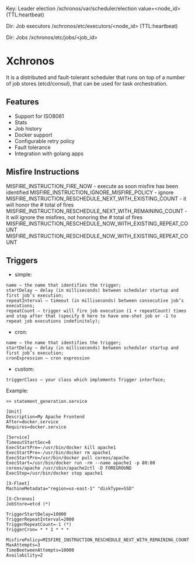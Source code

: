 Key: Leader election
/xchronos/var/scheduler/election value=<node_id> (TTL:heartbeat)

Dir: Job executors
/xchronos/etc/executors/<node_id> (TTL:heartbeat)

Dir: Jobs
/xchronos/etc/jobs/<job_id>



# Xchronos

It is a distributed and fault-tolerant scheduler that runs on top of a number of job stores (etcd/consul), that can be used for task orchestration.


## Features

- Support for ISO8061 
- Stats 
- Job history
- Docker support
- Configurable retry policy
- Fault tolerance
- Integration with golang apps

## Misfire Instructions

MISFIRE_INSTRUCTION_FIRE_NOW - execute as soon misfire has been identified
MISFIRE_INSTRUCTION_IGNORE_MISFIRE_POLICY - ignore
MISFIRE_INSTRUCTION_RESCHEDULE_NEXT_WITH_EXISTING_COUNT - it will honor the # total of fires
MISFIRE_INSTRUCTION_RESCHEDULE_NEXT_WITH_REMAINING_COUNT - it will ignore the misfires, not honoring the # total of fires
MISFIRE_INSTRUCTION_RESCHEDULE_NOW_WITH_EXISTING_REPEAT_COUNT
MISFIRE_INSTRUCTION_RESCHEDULE_NOW_WITH_EXISTING_REPEAT_COUNT

## Triggers

- simple:
```
name — the name that identifies the trigger;
startDelay — delay (in milliseconds) between scheduler startup and first job’s execution;
repeatInterval — timeout (in milliseconds) between consecutive job’s executions;
repeatCount — trigger will fire job execution (1 + repeatCount) times and stop after that (specify 0 here to have one-shot job or -1 to repeat job executions indefinitely);
```
- cron:
```
name — the name that identifies the trigger;
startDelay — delay (in milliseconds) between scheduler startup and first job’s execution;
cronExpression — cron expression
```

- custom:
```
triggerClass — your class which implements Trigger interface;
```

Example:
```
>> statement_generation.service

[Unit]
Description=My Apache Frontend
After=docker.service
Requires=docker.service

[Service]
TimeoutStartSec=0
ExecStartPre=-/usr/bin/docker kill apache1
ExecStartPre=-/usr/bin/docker rm apache1
ExecStartPre=/usr/bin/docker pull coreos/apache
ExecStart=/usr/bin/docker run -rm --name apache1 -p 80:80 coreos/apache /usr/sbin/apache2ctl -D FOREGROUND
ExecStop=/usr/bin/docker stop apache1

[X-Fleet]
MachineMetadata="region=us-east-1" "diskType=SSD"

[X-Chronos]
JobStore=etcd (*)

TriggerStartDelay=10000 
TriggerRepeatInterval=2000 
TriggerRepeatCount=-1 (*)
TriggerCron= * * 1 * * *

MisfirePolicy=MISFIRE_INSTRUCTION_RESCHEDULE_NEXT_WITH_REMAINING_COUNT  
MaxAttempts=3
TimeBeetweenAttempts=10000
Availability=2
```




